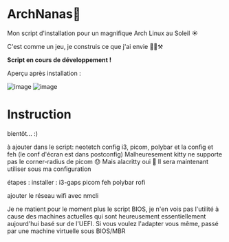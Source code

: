 # ArchNanas🐧
Mon script d'installation pour un magnifique Arch Linux au Soleil ☀️

C'est comme un jeu, je construis ce que j'ai envie 👨‍🏭⚒️

**Script en cours de développement !**

Aperçu après installation :

![image](https://github.com/benstitousofiane/ArchNanas/assets/129552238/0842f952-30ac-46fb-af67-a11fe181c7b1)
![image](https://github.com/benstitousofiane/ArchNanas/assets/129552238/0aabc124-2b8c-4b73-beeb-5feaa2971d3c)

# Instruction
bientôt... :)

à ajouter dans le script:
neotetch
config i3, picom, polybar et la config et feh (le conf d'écran est dans postconfig)
Malheuresement kitty ne supporte pas le corner-radius de picom 😓 Mais alacritty oui 🤠 Il sera maintenant utiliser sous ma configuration

étapes :
installer : i3-gaps picom feh polybar rofi

ajouter le réseau wifi avec nmcli


Je ne matient pour le moment plus le script BIOS, je n'en vois pas l'utilité à cause des machines actuelles qui sont heureusement essentiellement aujourd'hui basé sur de l'UEFI.
Si vous voulez l'adapter vous même, passé par une machine virtuelle sous BIOS/MBR
